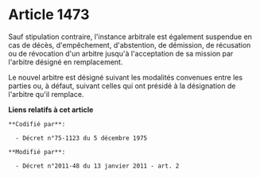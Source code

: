 # Article 1473

Sauf stipulation contraire, l'instance arbitrale est également suspendue en cas de décès, d'empêchement, d'abstention, de
démission, de récusation ou de révocation d'un arbitre jusqu'à l'acceptation de sa mission par l'arbitre désigné en
remplacement. 

Le nouvel arbitre est désigné suivant les modalités convenues entre les parties ou, à défaut, suivant celles qui ont présidé
à la désignation de l'arbitre qu'il remplace.

**Liens relatifs à cet article**

	**Codifié par**:

	  - Décret n°75-1123 du 5 décembre 1975

	**Modifié par**:

	  - Décret n°2011-48 du 13 janvier 2011 - art. 2
